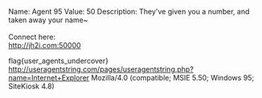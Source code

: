 Name: Agent 95
Value: 50
Description: They've given you a number, and taken away your name~ <br><br>Connect here:<br><a href="http://jh2i.com:50000">http://jh2i.com:50000</a>

flag{user_agents_undercover}
http://useragentstring.com/pages/useragentstring.php?name=Internet+Explorer
Mozilla/4.0 (compatible; MSIE 5.50; Windows 95; SiteKiosk 4.8)

